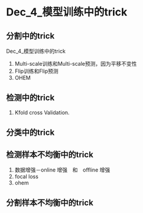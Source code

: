Dec_4_模型训练中的trick
=======

分割中的trick
-----
Dec_4_模型训练中的trick
1. Multi-scale训练和Multi-scale预测，因为平移不变性
2. Flip训练和Flip预测
3. OHEM


检测中的trick
-----
1. Kfold cross Validation.

分类中的trick
----


检测样本不均衡中的trick
----
1. 数据增强－online 增强　和　offline 增强
2. focal loss
3. ohem

分割样本不均衡中的trick
----
